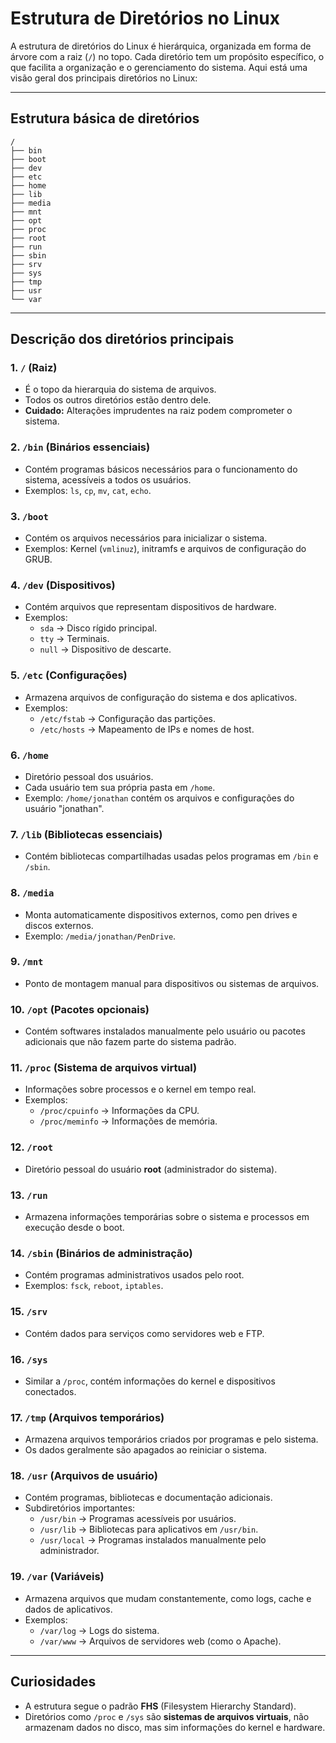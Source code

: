 # Estrutura de Diretórios no Linux

A estrutura de diretórios do Linux é hierárquica, organizada em forma de árvore com a raiz (`/`) no topo. Cada diretório tem um propósito específico, o que facilita a organização e o gerenciamento do sistema. Aqui está uma visão geral dos principais diretórios no Linux:

---

## Estrutura básica de diretórios
```plaintext
/
├── bin
├── boot
├── dev
├── etc
├── home
├── lib
├── media
├── mnt
├── opt
├── proc
├── root
├── run
├── sbin
├── srv
├── sys
├── tmp
├── usr
└── var
```

---

## Descrição dos diretórios principais

### **1. `/` (Raiz)**
- É o topo da hierarquia do sistema de arquivos.
- Todos os outros diretórios estão dentro dele.
- **Cuidado:** Alterações imprudentes na raiz podem comprometer o sistema.

### **2. `/bin` (Binários essenciais)**
- Contém programas básicos necessários para o funcionamento do sistema, acessíveis a todos os usuários.
- Exemplos: `ls`, `cp`, `mv`, `cat`, `echo`.

### **3. `/boot`**
- Contém os arquivos necessários para inicializar o sistema.
- Exemplos: Kernel (`vmlinuz`), initramfs e arquivos de configuração do GRUB.

### **4. `/dev` (Dispositivos)**
- Contém arquivos que representam dispositivos de hardware.
- Exemplos:
  - `sda` → Disco rígido principal.
  - `tty` → Terminais.
  - `null` → Dispositivo de descarte.

### **5. `/etc` (Configurações)**
- Armazena arquivos de configuração do sistema e dos aplicativos.
- Exemplos:
  - `/etc/fstab` → Configuração das partições.
  - `/etc/hosts` → Mapeamento de IPs e nomes de host.

### **6. `/home`**
- Diretório pessoal dos usuários.
- Cada usuário tem sua própria pasta em `/home`.
- Exemplo: `/home/jonathan` contém os arquivos e configurações do usuário "jonathan".

### **7. `/lib` (Bibliotecas essenciais)**
- Contém bibliotecas compartilhadas usadas pelos programas em `/bin` e `/sbin`.

### **8. `/media`**
- Monta automaticamente dispositivos externos, como pen drives e discos externos.
- Exemplo: `/media/jonathan/PenDrive`.

### **9. `/mnt`**
- Ponto de montagem manual para dispositivos ou sistemas de arquivos.

### **10. `/opt` (Pacotes opcionais)**
- Contém softwares instalados manualmente pelo usuário ou pacotes adicionais que não fazem parte do sistema padrão.

### **11. `/proc` (Sistema de arquivos virtual)**
- Informações sobre processos e o kernel em tempo real.
- Exemplos:
  - `/proc/cpuinfo` → Informações da CPU.
  - `/proc/meminfo` → Informações de memória.

### **12. `/root`**
- Diretório pessoal do usuário **root** (administrador do sistema).

### **13. `/run`**
- Armazena informações temporárias sobre o sistema e processos em execução desde o boot.

### **14. `/sbin` (Binários de administração)**
- Contém programas administrativos usados pelo root.
- Exemplos: `fsck`, `reboot`, `iptables`.

### **15. `/srv`**
- Contém dados para serviços como servidores web e FTP.

### **16. `/sys`**
- Similar a `/proc`, contém informações do kernel e dispositivos conectados.

### **17. `/tmp` (Arquivos temporários)**
- Armazena arquivos temporários criados por programas e pelo sistema.
- Os dados geralmente são apagados ao reiniciar o sistema.

### **18. `/usr` (Arquivos de usuário)**
- Contém programas, bibliotecas e documentação adicionais.
- Subdiretórios importantes:
  - `/usr/bin` → Programas acessíveis por usuários.
  - `/usr/lib` → Bibliotecas para aplicativos em `/usr/bin`.
  - `/usr/local` → Programas instalados manualmente pelo administrador.

### **19. `/var` (Variáveis)**
- Armazena arquivos que mudam constantemente, como logs, cache e dados de aplicativos.
- Exemplos:
  - `/var/log` → Logs do sistema.
  - `/var/www` → Arquivos de servidores web (como o Apache).

---

## Curiosidades
- A estrutura segue o padrão **FHS** (Filesystem Hierarchy Standard).
- Diretórios como `/proc` e `/sys` são **sistemas de arquivos virtuais**, não armazenam dados no disco, mas sim informações do kernel e hardware.

